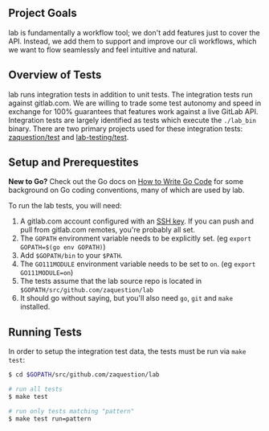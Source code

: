 
## Project Goals

lab is fundamentally a workflow tool; we don't add features just to cover the API.
Instead, we add them to support and improve our cli workflows, which we want to flow seamlessly and feel intuitive and natural.

## Overview of Tests

lab runs integration tests in addition to unit tests. The integration tests run against gitlab.com. We are willing to trade some test autonomy and speed in exchange for 100% guarantees that features work against a live GitLab API. Integration tests are largely identified as tests which execute the `./lab_bin` binary. There are two primary projects used for these integration tests: [zaquestion/test](https://gitlab.com/zaquestion/test) and [lab-testing/test](https://gitlab.com/lab-testing/test).

## Setup and Prerequestites

**New to Go?** Check out the Go docs on [How to Write Go Code](https://golang.org/doc/code.html) for some background on Go coding conventions, many of which are used by lab.

To run the lab tests, you will need:
1. A gitlab.com account configured with an [SSH key](https://docs.gitlab.com/ce/ssh/README.html#adding-an-ssh-key-to-your-gitlab-account). If you can push and pull from gitlab.com remotes, you're probably all set.
2. The `GOPATH` environment variable needs to be explicitly set. (eg `export GOPATH=$(go env GOPATH)`)
3. Add `$GOPATH/bin` to your `$PATH`.
3. The `GO111MODULE` environment variable needs to be set to `on`. (eg `export GO111MODULE=on`)
4. The tests assume that the lab source repo is located in `$GOPATH/src/github.com/zaquestion/lab`
4. It should go without saying, but you'll also need `go`, `git` and `make` installed.

## Running Tests
In order to setup the integration test data, the tests must be run via `make test`:

```sh
$ cd $GOPATH/src/github.com/zaquestion/lab

# run all tests
$ make test

# run only tests matching "pattern"
$ make test run=pattern
```

